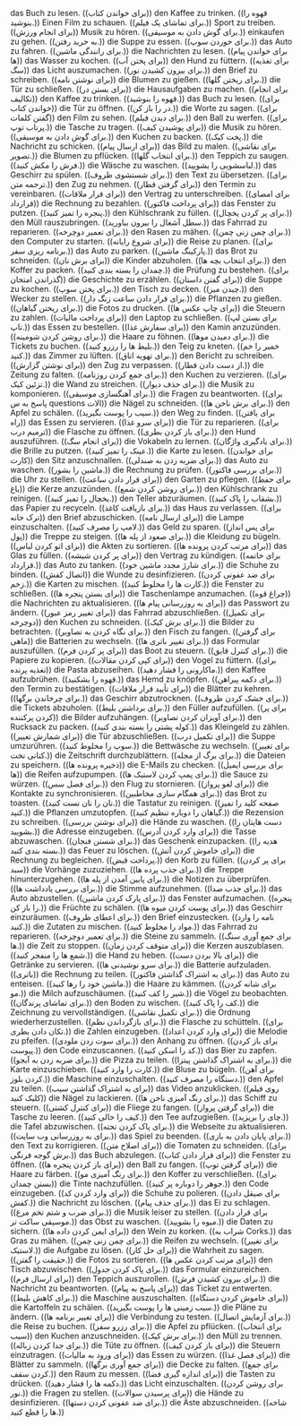 das Buch zu lesen. ((برای خواندن کتاب))
den Kaffee zu trinken. ((قهوه را بنوشید.))
Einen Film zu schauen. ((برای تماشای یک فیلم.))
Sport zu treiben. ((برای انجام ورزش))
Musik zu hören. ((برای گوش دادن به موسیقی.))
einkaufen zu gehen. ((به خرید رفتن.))
die Suppe zu essen. ((برای خوردن سوپ.))
das Auto zu fahren. ((برای رانندگی ماشین.))
die Nachrichten zu lesen. ((برای خواندن پیام ها))
das Wasser zu kochen. ((برای پختن آب))
den Hund zu füttern. ((برای تغذیه سگ))
das Licht auszumachen. ((برای بیرون کشیدن نور.))
den Brief zu schreiben. ((برای نوشتن نامه))
die Blumen zu gießen. ((برای ریختن گلها.))
die Tür zu schließen. ((برای بستن در))
die Hausaufgaben zu machen. ((برای انجام تکالیف))
den Kaffee zu trinken. ((قهوه را بنوشید.))
das Buch zu lesen. ((برای خواندن کتاب))
die Tür zu öffnen. ((در را باز کن.))
die Worte zu sagen. ((برای گفتن کلمات))
den Film zu sehen. ((برای دیدن فیلم.))
den Ball zu werfen. ((برای پرتاب توپ.))
die Tasche zu tragen. ((برای پوشیدن کیف))
die Musik zu hören. ((برای گوش دادن به موسیقی.))
den Kuchen zu backen. ((پخت کیک.))
die Nachricht zu schicken. ((برای ارسال پیام))
das Bild zu malen. ((برای نقاشی تصویر.))
die Blumen zu pflücken. ((برای انتخاب گلها.))
den Teppich zu saugen. ((فرش را مکش کنید.))
die Wäsche zu waschen. ((لباسشویی را بشویید.))
das Geschirr zu spülen. ((برای شستشوی ظروف.))
den Text zu übersetzen. ((برای ترجمه متن.))
den Zug zu nehmen. ((برای گرفتن قطار))
den Termin zu vereinbaren. ((برای قرار ملاقات))
den Vertrag zu unterschreiben. ((برای امضای قرارداد))
die Rechnung zu bezahlen. ((برای پرداخت فاکتور))
das Fenster zu putzen. ((پنجره را تمیز کنید.))
den Kühlschrank zu füllen. ((برای پر کردن یخچال.))
den Müll rauszubringen. ((سطل آشغال را بیرون بیاورید.))
das Fahrrad zu reparieren. ((برای تعمیر دوچرخه.))
den Rasen zu mähen. ((برای چمن زنی چمن.))
den Computer zu starten. ((برای شروع رایانه))
die Reise zu planen. ((برای برنامه ریزی سفر.))
das Auto zu parken. ((پارکینگ ماشین.))
das Brot zu schneiden. ((برای برش نان))
die Kinder abzuholen. ((برای انتخاب بچه ها.))
den Koffer zu packen. ((چمدان را بسته بندی کنید.))
die Prüfung zu bestehen. ((برای گذراندن امتحان))
die Geschichte zu erzählen. ((برای گفتن داستان))
die Suppe zu kochen. ((برای پختن سوپ.))
den Tisch zu decken. ((چیدن میز.))
den Wecker zu stellen. ((برای قرار دادن ساعت زنگ دار.))
die Pflanzen zu gießen. ((برای ریختن گیاهان.))
die Fotos zu drucken. ((برای چاپ عکس ها))
die Steuern zu zahlen. ((برای پرداخت مالیات))
den Laptop zu schließen. ((برای بستن لپ تاپ.))
das Essen zu bestellen. ((برای سفارش غذا))
den Kamin anzuzünden. ((برای روشن کردن شومینه.))
die Haare zu föhnen. ((برای دمیدن موها.))
die Tickets zu buchen. ((بلیط ها را رزرو کنید.))
den Teig zu kneten. ((خمیر را خم کنید.))
das Zimmer zu lüften. ((برای تهویه اتاق.))
den Bericht zu schreiben. ((برای نوشتن گزارش))
den Zug zu verpassen. ((از دست دادن قطار.))
die Zeitung zu falten. ((برای جمع کردن روزنامه.))
den Kuchen zu verzieren. ((برای تزئین کیک.))
die Wand zu streichen. ((برای حذف دیوار.))
die Musik zu komponieren. ((برای آهنگسازی موسیقی.))
die Fragen zu beantworten. ((برای پاسخ به س questions الات))
die Nägel zu schneiden. ((برای برش ناخن ها.))
den Apfel zu schälen. ((سیب را پوست بگیرید.))
den Weg zu finden. ((برای یافتن راه))
das Essen zu servieren. ((برای سرو غذا))
die Tür zu reparieren. ((برای ترمیم درب))
die Flasche zu öffnen. ((برای باز کردن بطری.))
den Hund auszuführen. ((برای انجام سگ))
die Vokabeln zu lernen. ((برای یادگیری واژگان.))
die Brille zu putzen. ((عینک را تمیز کنید.))
die Karte zu lesen. ((برای خواندن کارت))
den Sitz anzuschnallen. ((برای ضربه زدن به صندلی.))
das Auto zu waschen. ((ماشین را بشور.))
die Rechnung zu prüfen. ((برای بررسی فاکتور.))
die Uhr zu stellen. ((برای قرار دادن ساعت))
den Garten zu pflegen. ((برای حفظ باغ))
die Kerze anzuzünden. ((برای روشن کردن شمع.))
den Kühlschrank zu reinigen. ((یخچال را تمیز کنید.))
den Teller abzuräumen. ((بشقاب را پاک کنید.))
das Papier zu recyceln. ((برای بازیافت کاغذ.))
das Haus zu verlassen. ((برای ترک خانه))
den Brief abzuschicken. ((برای ارسال نامه))
die Lampe einzuschalten. ((لامپ را مصرف کنید.))
das Geld zu sparen. ((برای پس انداز پول))
die Treppe zu steigen. ((برای صعود از پله ها.))
die Kleidung zu bügeln. ((برای اتو کردن لباس))
die Akten zu sortieren. ((برای مرتب کردن پرونده ها))
das Glas zu füllen. ((برای پر کردن شیشه))
den Vertrag zu kündigen. ((برای خاتمه قرارداد.))
das Auto zu tanken. ((برای شارژ مجدد ماشین خود.))
die Schuhe zu binden. ((اتصال کفش))
die Wunde zu desinfizieren. ((برای ضد عفونی کردن زخم.))
die Karten zu mischen. ((کارت ها را مخلوط کنید.))
die Fenster zu schließen. ((برای بستن پنجره ها))
die Taschenlampe anzumachen. ((چراغ قوه))
die Nachrichten zu aktualisieren. ((برای به روزرسانی پیام ها))
das Passwort zu ändern. ((برای تغییر رمز عبور))
das Fahrrad abzuschließen. ((برای تکمیل دوچرخه))
den Kuchen zu schneiden. ((برای برش کیک.))
die Bilder zu betrachten. ((برای نگاه کردن به تصاویر.))
den Fisch zu fangen. ((برای گرفتن ماهی))
die Batterien zu wechseln. ((برای تغییر باتری ها.))
das Formular auszufüllen. ((برای پر کردن فرم))
das Boot zu steuern. ((برای کنترل قایق.))
die Papiere zu kopieren. ((برای کپی کردن مقالات))
den Vogel zu füttern. ((برای تغذیه پرنده))
die Pasta abzuseihen. ((ماکارونی را فشار دهید.))
den Kaffee aufzubrühen. ((قهوه را بشکنید.))
das Hemd zu knöpfen. ((برای دکمه پیراهن.))
den Termin zu bestätigen. ((برای تأیید قرار ملاقات))
die Blätter zu kehren. ((برای چرخاندن برگها.))
das Geschirr abzutrocknen. ((برای خشک کردن ظروف.))
die Tickets abzuholen. ((برای برداشتن بلیط.))
den Füller aufzufüllen. ((برای پر کردن پرکننده))
die Bilder aufzuhängen. ((برای آویزان کردن تصاویر.))
den Rucksack zu packen. ((کوله پشتی را بسته بندی کنید.))
das Kleingeld zu zählen. ((برای شمارش تغییر))
die Tür abzuschließen. ((برای تکمیل درب))
die Suppe umzurühren. ((سوپ را مخلوط کنید.))
die Bettwäsche zu wechseln. ((برای تغییر کتانی تخت.))
die Zeitschrift durchzublättern. ((برای برگ از مجله.))
die Dateien zu speichern. ((ذخیره پرونده ها))
die E-Mails zu checken. ((برای بررسی ایمیل ها))
die Reifen aufzupumpen. ((برای پمپ کردن لاستیک ها.))
die Sauce zu würzen. ((برای فصل سس.))
den Flug zu stornieren. ((برای لغو پرواز))
die Kontakte zu synchronisieren. ((برای همگام سازی مخاطبین.))
das Brot zu toasten. ((نان را نان تست کنید.))
die Tastatur zu reinigen. ((صفحه کلید را تمیز کنید.))
die Pflanzen umzutopfen. ((گیاهان را دوباره تنظیم کنید.))
die Rezension zu schreiben. ((برای نوشتن بررسی))
die Hände zu waschen. ((دست هایتان را بشویید.))
die Adresse einzugeben. ((برای وارد کردن آدرس))
die Tasse abzuwaschen. ((برای شستن فنجان.))
das Geschenk einzupacken. ((هدیه را بسته بندی کنید.))
das Feuer zu löschen. ((برای خاموش کردن آتش))
die Rechnung zu begleichen. ((پرداخت قبض.))
den Korb zu füllen. ((برای پر کردن سبد))
die Vorhänge zuzuziehen. ((برای جذب پرده ها.))
die Treppe hinunterzugehen. ((برای پایین آمدن از پله ها.))
die Notizen zu überprüfen. ((برای بررسی یادداشت ها.))
die Stimme aufzunehmen. ((برای جذب صدا.))
das Auto abzustellen. ((برای پارک کردن ماشین.))
das Fenster aufzumachen. ((پنجره را باز کن.))
die Früchte zu schälen. ((برای پوست کردن میوه ها.))
das Geschirr einzuräumen. ((برای اعطای ظروف.))
den Brief einzustecken. ((نامه را وارد کنید.))
die Zutaten zu mischen. ((مواد را مخلوط کنید.))
das Fahrrad zu reparieren. ((برای تعمیر دوچرخه.))
die Steine zu sammeln. ((برای جمع آوری سنگ ها.))
die Zeit zu stoppen. ((برای متوقف کردن زمان))
die Kerzen auszublasen. ((شمع ها را منفجر کنید.))
die Hand zu heben. ((برای بالا بردن دست))
die Getränke zu servieren. ((برای سرو نوشیدنی ها.))
die Batterie aufzuladen. ((باتری))
die Rechnung zu teilen. ((برای به اشتراک گذاشتن فاکتور.))
das Auto zu enteisen. ((ماشین خود را رها کنید.))
die Haare zu kämmen. ((برای شانه کردن مو.))
die Milch aufzuschäumen. ((شیر را کف کنید.))
die Vögel zu beobachten. ((برای تماشای پرندگان.))
den Boden zu wischen. ((کف را پاک کنید.))
die Zeichnung zu vervollständigen. ((برای تکمیل نقاشی.))
die Ordnung wiederherzustellen. ((برای بازگرداندن نظم.))
die Flasche zu schütteln. ((برای تکان دادن بطری.))
die Zahlen einzugeben. ((برای وارد کردن اعداد))
die Melodie zu pfeifen. ((برای سوت زدن ملودی.))
den Anhang zu öffnen. ((برای باز کردن پیوست.))
den Code einzuscannen. ((کد را اسکن کنید.))
das Bier zu zapfen. ((برای ضربه زدن به آبجو.))
die Pizza zu teilen. ((برای به اشتراک گذاشتن پیتزا.))
die Karte einzuschieben. ((کارت را وارد کنید.))
die Bluse zu bügeln. ((برای آهن کردن بلوز.))
die Maschine einzuschalten. ((دستگاه را مصرف کنید.))
den Apfel zu teilen. ((برای به اشتراک گذاشتن سیب))
das Video anzuklicken. ((روی فیلم کلیک کنید))
die Nägel zu lackieren. ((برای رنگ آمیزی ناخن ها.))
das Schiff zu steuern. ((برای کنترل کشتی))
die Fliege zu fangen. ((برای گرفتن پرواز))
die Tasche zu leeren. ((کیف را خالی کنید.))
den Tee aufzugießen. ((چای را بریزید.))
die Tafel abzuwischen. ((برای پاک کردن تخته.))
die Webseite zu aktualisieren. ((برای به روزرسانی وب سایت.))
das Spiel zu beenden. ((برای پایان دادن به بازی.))
den Text zu korrigieren. ((برای اصلاح متن))
die Tomaten zu schneiden. ((برای برش گوجه فرنگی.))
das Buch abzulegen. ((برای قرار دادن کتاب))
die Fenster zu öffnen. ((برای باز کردن پنجره ها))
den Ball zu fangen. ((برای گرفتن توپ))
die Haare zu färben. ((برای رنگ آمیزی مو.))
den Koffer zu verschließen. ((برای بستن چمدان))
die Tinte nachzufüllen. ((جوهر را دوباره پر کنید.))
den Code einzugeben. ((برای وارد کردن کد))
die Schuhe zu polieren. ((برای صیقل دادن کفش.))
die Nachricht zu löschen. ((برای حذف پیام.))
das Ei zu schlagen. ((برای ضرب و شتم تخم مرغ.))
die Musik leiser zu stellen. ((برای قرار دادن موسیقی ساکت تر.))
das Obst zu waschen. ((میوه را بشویید.))
die Daten zu sichern. ((برای ایمن کردن داده ها))
den Wein zu korken. ((شراب به Corks.))
das Gras zu mähen. ((برای چمن زنی چمن.))
die Reifen zu wechseln. ((برای تغییر لاستیک.))
die Aufgabe zu lösen. ((برای حل کار))
die Wahrheit zu sagen. ((حقیقت را گفتن.))
die Fotos zu sortieren. ((برای مرتب کردن عکس ها))
den Tisch abzuwischen. ((برای پاک کردن جدول.))
das Formular einzureichen. ((برای ارسال فرم))
den Teppich auszurollen. ((برای بیرون کشیدن فرش.))
die Nachricht zu beantworten. ((برای پاسخ به پیام))
das Ticket zu entwerten. ((برای کاهش بلیط.))
die Maschine auszuschalten. ((برای خاموش کردن دستگاه))
die Kartoffeln zu schälen. ((سیب زمینی ها را پوست بگیرید.))
die Pläne zu ändern. ((برای تغییر برنامه ها))
die Verbindung zu testen. ((برای آزمایش اتصال.))
die Reise zu buchen. ((برای رزرو سفر.))
die Äpfel zu pflücken. ((برای انتخاب سیب))
den Kuchen anzuschneiden. ((برای برش کیک.))
den Müll zu trennen. ((برای جدا کردن زباله.))
die Tüte zu öffnen. ((برای باز کردن کیف))
die Steuern einzutragen. ((برای ورود به مالیات))
das Essen zu würzen. ((برای فصل غذا))
die Blätter zu sammeln. ((برای جمع آوری برگها))
die Decke zu falten. ((برای جمع کردن سقف.))
den Raum zu messen. ((برای اندازه گیری فضا))
die Tasten zu drücken. ((دکمه ها را فشار دهید.))
das Licht einzuschalten. ((برای روشن کردن نور.))
die Fragen zu stellen. ((برای پرسیدن سوالات))
die Hände zu desinfizieren. ((برای ضد عفونی کردن دستها.))
die Äste abzuschneiden. ((شاخه ها را قطع کنید.))
